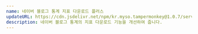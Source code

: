 ```yaml
---
name: 네이버 블로그 통계 지표 다운로드 플러스
updateURL: https://cdn.jsdelivr.net/npm/kr.myso.tampermonkey@1.0.7/service/com.naver.blog-analytics.msexcel.exporter.user.js
description: 네이버 블로그 통계의 지표 다운로드 기능을 개선하여 줍니다.
---
```

